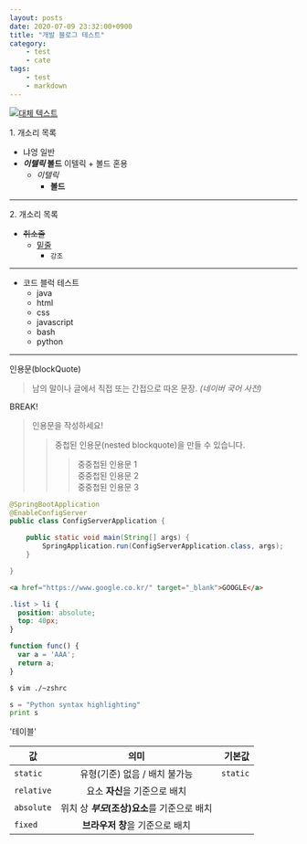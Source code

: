 ```yaml
---
layout: posts
date: 2020-07-09 23:32:00+0900
title: "개발 블로그 테스트"
category: 
    - test
    - cate
tags:
    - test
    - markdown
---
```


[![대체 텍스트](https://img1.daumcdn.net/thumb/R720x0.q80/?scode=mtistory2&fname=http%3A%2F%2Fcfile22.uf.tistory.com%2Fimage%2F230D484956E2DA60176CC3 "링크 설명")](https://img1.daumcdn.net/thumb/R720x0.q80/?scode=mtistory2&fname=http%3A%2F%2Fcfile22.uf.tistory.com%2Fimage%2F230D484956E2DA60176CC3)   

1\. 개소리 목록
* 냐엉 일반
* **_이텔릭_ 볼드** 이텔릭 + 볼드 혼용 
    * _이텔릭_ 
        * __볼드__
---        
2\. 개소리 목록
* ~~취소줄~~
    * <u>밑줄</u>  
        * `강조`
***
* 코드 블럭 테스트
    * java
    * html
    * css
    * javascript
    * bash
    * python
___    
인용문(blockQuote)

> 남의 말이나 글에서 직접 또는 간접으로 따온 문장.
> _(네이버 국어 사전)_

BREAK!

> 인용문을 작성하세요!
>> 중첩된 인용문(nested blockquote)을 만들 수 있습니다.
>>> 중중첩된 인용문 1  
>>> 중중첩된 인용문 2  
>>> 중중첩된 인용문 3

```java
@SpringBootApplication
@EnableConfigServer
public class ConfigServerApplication {

    public static void main(String[] args) {
        SpringApplication.run(ConfigServerApplication.class, args);
    }

}
```

```html
<a href="https://www.google.co.kr/" target="_blank">GOOGLE</a>
```

```css
.list > li {
  position: absolute;
  top: 40px;
}
```

```javascript
function func() {
  var a = 'AAA';
  return a;
}
```

```bash
$ vim ./~zshrc
```

```python
s = "Python syntax highlighting"
print s
```

'테이블'

값 | 의미 | 기본값
---|:---:|---:
`static` | 유형(기준) 없음 / 배치 불가능 | `static`
`relative` | 요소 **자신**을 기준으로 배치 |
`absolute` | 위치 상 **_부모_(조상)요소**를 기준으로 배치 |
`fixed` | **브라우저 창**을 기준으로 배치 |